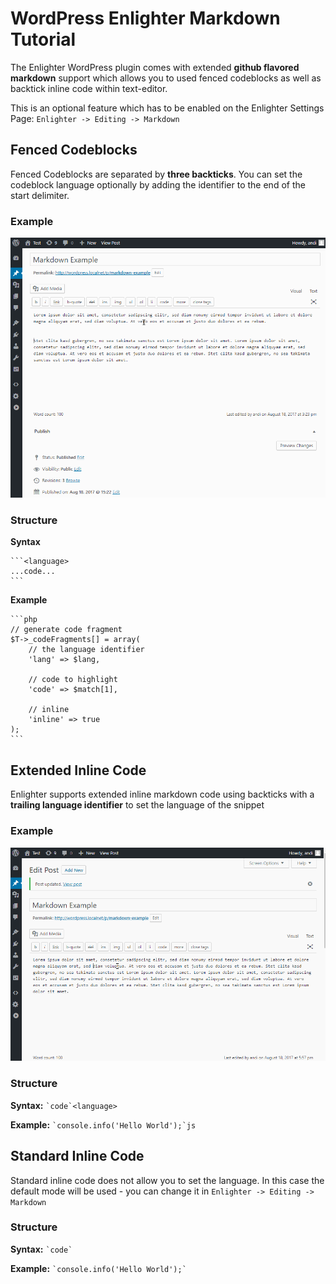WordPress Enlighter Markdown Tutorial
=====================================

The Enlighter WordPress plugin comes with extended **github flavored markdown** support which allows you to used fenced codeblocks as well as backtick inline code within text-editor.

This is an optional feature which has to be enabled on the Enlighter Settings Page: `Enlighter -> Editing -> Markdown`

Fenced Codeblocks
-------------------------------------

Fenced Codeblocks are separated by **three backticks**. You can set the codeblock language optionally by adding the identifier to the end of the start delimiter.

### Example ###

![Insert Code](../assets/wordpress_markdown_fenced.gif)

### Structure ###

**Syntax**

    ```<language>
    ...code...
    ```

**Example**

    ```php
    // generate code fragment
    $T->_codeFragments[] = array(
        // the language identifier
        'lang' => $lang,

        // code to highlight
        'code' => $match[1],

        // inline
        'inline' => true
    );
    ```

Extended Inline Code
-------------------------------------

Enlighter supports extended inline markdown code using backticks with a **trailing language identifier** to set the language of the snippet

### Example ###

![Insert Code](../assets/wordpress_markdown_inline.gif)

### Structure ###

**Syntax:** `` `code`<language> ``

**Example:** `` `console.info('Hello World');`js ``


Standard Inline Code
-------------------------------------

Standard inline code does not allow you to set the language. In this case the default mode will be used - you can change it in `Enlighter -> Editing -> Markdown`

### Structure ###

**Syntax:** `` `code` ``

**Example:** `` `console.info('Hello World');` ``

